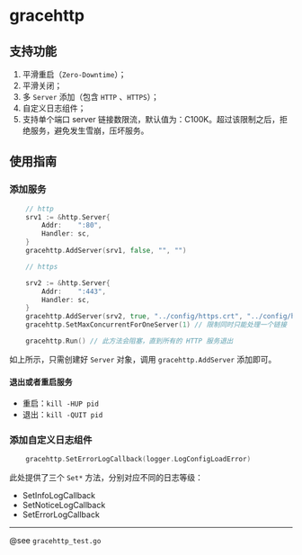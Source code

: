 # gracehttp
## 支持功能
1. 平滑重启（`Zero-Downtime`）；
2. 平滑关闭；
3. 多 `Server` 添加（包含 `HTTP` 、`HTTPS`）；
4. 自定义日志组件；
5. 支持单个端口 server 链接数限流，默认值为：C100K。超过该限制之后，拒绝服务，避免发生雪崩，压坏服务。

## 使用指南
### 添加服务
```go
    // http
	srv1 := &http.Server{
		Addr:    ":80",
		Handler: sc,
	}
	gracehttp.AddServer(srv1, false, "", "")

    // https

	srv2 := &http.Server{
		Addr:    ":443",
		Handler: sc,
	}
	gracehttp.AddServer(srv2, true, "../config/https.crt", "../config/https.key")
    gracehttp.SetMaxConcurrentForOneServer(1) // 限制同时只能处理一个链接

	gracehttp.Run() // 此方法会阻塞，直到所有的 HTTP 服务退出
```

如上所示，只需创建好 `Server` 对象，调用 `gracehttp.AddServer` 添加即可。

#### 退出或者重启服务
* 重启：`kill -HUP pid`
* 退出：`kill -QUIT pid`

### 添加自定义日志组件
```go
	gracehttp.SetErrorLogCallback(logger.LogConfigLoadError)
```

此处提供了三个 `Set*` 方法，分别对应不同的日志等级：
* SetInfoLogCallback
* SetNoticeLogCallback
* SetErrorLogCallback

---
@see `gracehttp_test.go`
